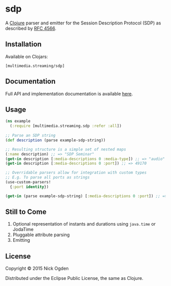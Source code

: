 # sdp
A [Clojure](http://clojure.org) parser and emitter for the Session Description Protocol (SDP) as described by [RFC 4566](https://tools.ietf.org/html/rfc4566).

## Installation

Available on Clojars:

    [multimedia.streaming/sdp]

## Documentation

Full API and implementation documentation is available [here](http://nogden.github.com/sdp/).

## Usage

```clojure
(ns example
  (:require [multimedia.streaming.sdp :refer :all])
  
;; Parse an SDP string
(def description (parse example-sdp-string))

;; Resulting structure is a simple set of nested maps
(:name description) ;; => "SDP Seminar"
(get-in description [:media-descriptions 0 :media-type]) ;; => "audio"
(get-in description [:media-descriptions 0 :port]) ;; => 49170

;; Overridable parsers allow for integration with custom types
;; E.g. To parse all ports as strings
(use-custom-parsers!
  {:port identity})

(get-in (parse example-sdp-string) [:media-descriptions 0 :port]) ;; => "49170"
```

## Still to Come

1. Optional representation of instants and durations using `java.time` or JodaTime
2. Pluggable attribute parsing
3. Emitting

## License

Copyright © 2015 Nick Ogden

Distributed under the Eclipse Public License, the same as Clojure.

